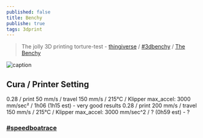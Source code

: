 ```yaml
---
published: false
title: Benchy
publishe: true
tags: 3dprint
---
```

> The jolly 3D printing torture-test - [thingiverse](https://www.thingiverse.com/thing:763622) / [#3dbenchy](http://www.3dbenchy.com/) / [The Benchy](https://www.easy3dhome.com/benchy/)

![caption](http://www.3dbenchy.com/wp-content/uploads/2015/04/3DBenchy_frontpage_slider_sea_v041-1910x500.jpg)


## Cura / Printer Setting

0.28 / print  50 mm/s / travel 150 mm/s  / 215°C / Klipper max_accel: 3000 mm/sec²
 / 1h06 (1h15 est) - very good results
0.28 / print 200 mm/s / travel 150 mm/s  / 215°C / Klipper max_accel: 3000 mm/sec^2
 / ? (0h59 est) - ?


### [#speedboatrace](https://www.youtube.com/watch?v=6kRjdprTjFc)
